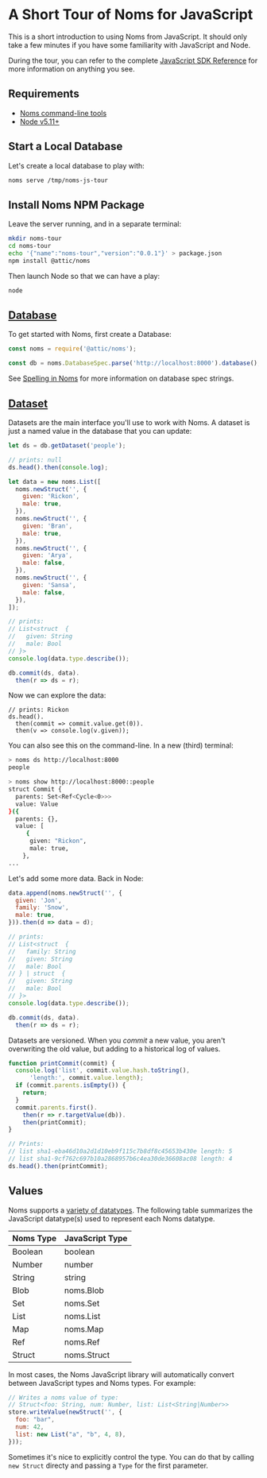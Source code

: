 # A Short Tour of Noms for JavaScript

This is a short introduction to using Noms from JavaScript. It should only take a few minutes if you have some familiarity with JavaScript and Node.

During the tour, you can refer to the complete [JavaScript SDK Reference](https://docs.noms.io/js/) for more information on anything you see.


## Requirements

* [Noms command-line tools](https://github.com/attic-labs/noms#setup)
* [Node v5.11+](https://nodejs.org/en/)

## Start a Local Database

Let's create a local database to play with:

```sh
noms serve /tmp/noms-js-tour
```

## Install Noms NPM Package

Leave the server running, and in a separate terminal:

```sh
mkdir noms-tour
cd noms-tour
echo '{"name":"noms-tour","version":"0.0.1"}' > package.json
npm install @attic/noms
```

Then launch Node so that we can have a play:

```sh
node
```

## [Database](https://github.com/attic-labs/noms/blob/master/js/noms/src/database.js)

To get started with Noms, first create a Database:

```js
const noms = require('@attic/noms');

const db = noms.DatabaseSpec.parse('http://localhost:8000').database();
```

See [Spelling in Noms](spelling.md) for more information on database spec strings.



## [Dataset](https://github.com/attic-labs/noms/blob/master/js/noms/src/dataset.js)

Datasets are the main interface you'll use to work with Noms. A dataset is just a named value in the database that you can update:

```js
let ds = db.getDataset('people');

// prints: null
ds.head().then(console.log);

let data = new noms.List([
  noms.newStruct('', {
  	given: 'Rickon',
  	male: true,
  }),
  noms.newStruct('', {
  	given: 'Bran',
  	male: true,
  }),
  noms.newStruct('', {
  	given: 'Arya',
  	male: false,
  }),
  noms.newStruct('', {
  	given: 'Sansa',
  	male: false,
  }),
]);

// prints:
// List<struct  {
//   given: String
//   male: Bool
// }>
console.log(data.type.describe());

db.commit(ds, data).
  then(r => ds = r);
```

Now we can explore the data:

```
// prints: Rickon
ds.head().
  then(commit => commit.value.get(0)).
  then(v => console.log(v.given));
```

You can also see this on the command-line. In a new (third) terminal:

```sh
> noms ds http://localhost:8000
people

> noms show http://localhost:8000::people
struct Commit {
  parents: Set<Ref<Cycle<0>>>
  value: Value
}({
  parents: {},
  value: [
     {
      given: "Rickon",
      male: true,
    },
...
```

Let's add some more data. Back in Node:

```js
data.append(noms.newStruct('', {
  given: 'Jon',
  family: 'Snow',
  male: true,
})).then(d => data = d);

// prints:
// List<struct  {
//   family: String
//   given: String
//   male: Bool
// } | struct  {
//   given: String
//   male: Bool
// }>
console.log(data.type.describe());

db.commit(ds, data).
  then(r => ds = r);
```

Datasets are versioned. When you *commit* a new value, you aren't overwriting the old value, but adding to a historical log of values.

```js
function printCommit(commit) {
  console.log('list', commit.value.hash.toString(),
      'length:', commit.value.length);
  if (commit.parents.isEmpty()) {
    return;
  }
  commit.parents.first().
    then(r => r.targetValue(db)).
    then(printCommit);
}

// Prints:
// list sha1-eba46d10a2d1d10eb9f115c7b8df8c45653b430e length: 5
// list sha1-9cf762c697b10a2868957b6c4ea30de36608ac08 length: 4
ds.head().then(printCommit);
```

## Values

Noms supports a [variety of datatypes](intro.md#types). The following table summarizes the JavaScript datatype(s) used to represent each Noms datatype.

Noms Type | JavaScript Type
--------------- | ---------
Boolean | boolean
Number | number
String | string
Blob | noms.Blob
Set | noms.Set
List | noms.List
Map | noms.Map
Ref | noms.Ref
Struct | noms.Struct

In most cases, the Noms JavaScript library will automatically convert between JavaScript types and Noms types. For example:

```js
// Writes a noms value of type:
// Struct<foo: String, num: Number, list: List<String|Number>>
store.writeValue(newStruct('', {
  foo: "bar",
  num: 42,
  list: new List("a", "b", 4, 8),
}));
```

Sometimes it's nice to explicitly control the type. You can do that by calling `new Struct` directy and passing a `Type` for the first parameter.
